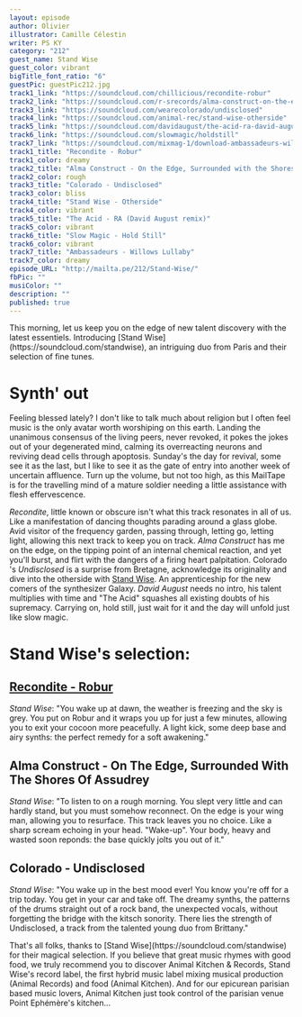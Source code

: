 ```yaml
---
layout: episode
author: Olivier
illustrator: Camille Célestin
writer: PS KY
category: "212"
guest_name: Stand Wise
guest_color: vibrant
bigTitle_font_ratio: "6"
guestPic: guestPic212.jpg
track1_link: "https://soundcloud.com/chillicious/recondite-robur"
track2_link: "https://soundcloud.com/r-srecords/alma-construct-on-the-edge-surrounded"
track3_link: "https://soundcloud.com/wearecolorado/undisclosed"
track4_link: "https://soundcloud.com/animal-rec/stand-wise-otherside"
track5_link: "https://soundcloud.com/davidaugust/the-acid-ra-david-august-remix"
track6_link: "https://soundcloud.com/slowmagic/holdstill"
track7_link: "https://soundcloud.com/mixmag-1/download-ambassadeurs-willows-lullaby"
track1_title: "Recondite - Robur"
track1_color: dreamy
track2_title: "Alma Construct - On the Edge, Surrounded with the Shores of Assudrey"
track2_color: rough
track3_title: "Colorado - Undisclosed"
track3_color: bliss
track4_title: "Stand Wise - Otherside"
track4_color: vibrant
track5_title: "The Acid - RA (David August remix)"
track5_color: vibrant
track6_title: "Slow Magic - Hold Still"
track6_color: vibrant
track7_title: "Ambassadeurs - Willows Lullaby"
track7_color: dreamy
episode_URL: "http://mailta.pe/212/Stand-Wise/"
fbPic: ""
musiColor: ""
description: ""
published: true
---
```





<p id="introduction">This morning, let us keep you on the edge of new talent discovery with the latest essentiels. Introducing [Stand Wise](https://soundcloud.com/standwise), an intriguing duo from Paris and their selection of fine tunes.</p>

# Synth' out

Feeling blessed lately? I don't like to talk much about religion but I often feel music is the only avatar worth worshiping on this earth. Landing the unanimous consensus of the living peers, never revoked, it pokes the jokes out of your degenerated mind, calming its overreacting neurons and reviving dead cells through apoptosis. 
Sunday's the day for revival, some see it as the last, but I like to see it as the gate of entry into another week of uncertain affluence. Turn up the volume, but not too high, as this MailTape is for the travelling mind of a mature soldier needing a little assistance with flesh effervescence.

_Recondite_, little known or obscure isn't what this track resonates in all of us. Like a manifestation of dancing thoughts parading around a glass globe. Avid visitor of the frequency garden, passing through, letting go, letting light, allowing this next track to keep you on track. _Alma Construct_ has me on the edge, on the tipping point of an internal chemical reaction, and yet you'll burst, and flirt with the dangers of a firing heart palpitation. Colorado 's _Undisclosed_ is a surprise from Bretagne, acknowledge its originality and dive into the otherside with [Stand Wise](https://soundcloud.com/standwise). An apprenticeship for the new comers of the synthesizer Galaxy. _David August_ needs no intro, his talent multiplies with time and "The Acid" squashes all existing doubts of his supremacy. Carrying on, hold still, just wait for it and the day will unfold just like slow magic.
 
# Stand Wise's selection:

## [Recondite - Robur](https://soundcloud.com/standwise)

_Stand Wise_: "You wake up at dawn, the weather is freezing and the sky is grey. You put on Robur and it wraps you up for just a few minutes, allowing you to exit your cocoon more peacefully. A light kick, some deep base and airy synths: the perfect remedy for a soft awakening."

##  Alma Construct - On The Edge, Surrounded With The Shores Of Assudrey

_Stand Wise_: "To listen to on a rough morning.
You slept very little and can hardly stand, but you must somehow reconnect. On the edge is your wing man, allowing you to resurface. This track leaves you no choice. Like a sharp scream echoing in your head. "Wake-up". Your body, heavy and wasted soon reponds: the base quickly jolts you out of it."

## Colorado - Undisclosed

_Stand Wise_: "You wake up in the best mood ever! You know you're off for a trip today. You get in your car and take off. The dreamy synths, the patterns of the drums straight out of a rock band, the unexpected vocals, without forgetting the bridge with the kitsch sonority. There lies the strength of Undisclosed, a track from the talented young duo from Brittany."


<p id="outroduction">
That's all folks, thanks to [Stand Wise](https://soundcloud.com/standwise) for their magical selection. If you believe that great music rhymes with good food, we truly recommend you to discover Animal Kitchen & Records, Stand Wise's record label, the first hybrid music label mixing musical production (Animal Records) and food (Animal Kitchen). And for our epicurean parisian based music lovers, Animal Kitchen just took control of the parisian venue Point Ephémère's kitchen...</p>
